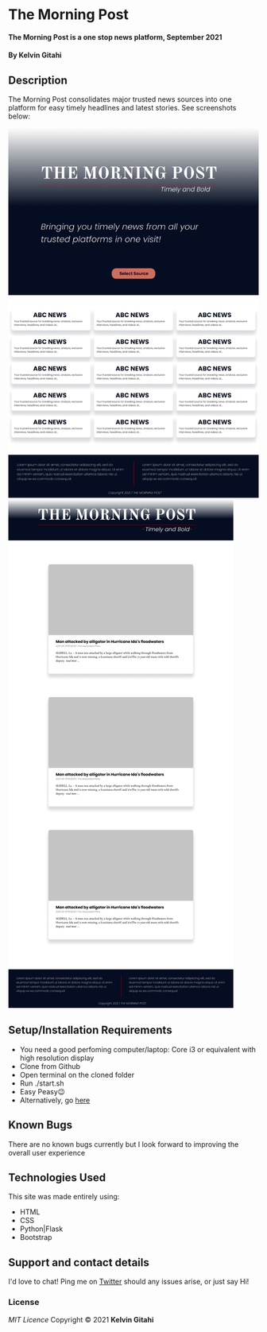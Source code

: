 # The Morning Post

#### The Morning Post is a one stop news platform, September 2021

#### By **Kelvin Gitahi**

## Description

The Morning Post consolidates major trusted news sources into one platform for easy timely headlines and latest stories. See screenshots below:

![Landing page screenshot](./app/static/img/the-morning-post-page1.png "The Morning Post")
![Landing page screenshot](./app/static/img/the-morning-post-page2.png "The Morning Post")

## Setup/Installation Requirements

- You need a good perfoming computer/laptop: Core i3 or equivalent with high resolution display
- Clone from Github
- Open terminal on the cloned folder
- Run ./start.sh
- Easy Peasy😉
- Alternatively, go [here](https://the-morning-post.herokuapp.com/)

## Known Bugs

There are no known bugs currently but I look forward to improving the overall user experience

## Technologies Used

This site was made entirely using:

- HTML
- CSS
- Python|Flask
- Bootstrap

## Support and contact details

I'd love to chat! Ping me on [Twitter](https://twitter.com/kevocb) should any issues arise, or just say Hi!

### License

_MIT Licence_
Copyright &copy; 2021 **Kelvin Gitahi**
